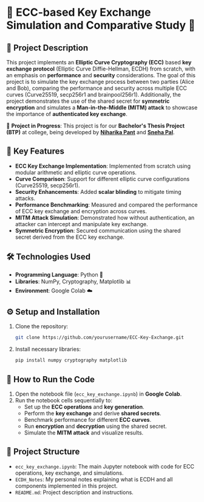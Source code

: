 # **🔐 ECC-based Key Exchange Simulation and Comparative Study 🔑**

## **📄 Project Description**

This project implements an **Elliptic Curve Cryptography (ECC)** based **key exchange protocol** (Elliptic Curve Diffie-Hellman, ECDH) from scratch, with an emphasis on **performance** and **security** considerations. The goal of this project is to simulate the key exchange process between two parties (Alice and Bob), comparing the performance and security across multiple ECC curves (Curve25519, secp256r1 and brainpool256r1). Additionally, the project demonstrates the use of the shared secret for **symmetric encryption** and simulates a **Man-in-the-Middle (MITM) attack** to showcase the importance of **authenticated key exchange**.

🚧 **Project in Progress**: This project is for our **Bachelor's Thesis Project (BTP)** at college, being developed by **[Niharika Pant](https://github.com/NiharikaPant14/NiharikaPant14)** and **[Sneha Pal](https://github.com/Snehapal0709)**.

## **🔑 Key Features**
- **ECC Key Exchange Implementation**: Implemented from scratch using modular arithmetic and elliptic curve operations.
- **Curve Comparison**: Support for different elliptic curve configurations (Curve25519, secp256r1).
- **Security Enhancements**: Added **scalar blinding** to mitigate timing attacks.
- **Performance Benchmarking**: Measured and compared the performance of ECC key exchange and encryption across curves.
- **MITM Attack Simulation**: Demonstrated how without authentication, an attacker can intercept and manipulate key exchange.
- **Symmetric Encryption**: Secured communication using the shared secret derived from the ECC key exchange.

## **🛠️ Technologies Used**
- **Programming Language**: Python 🐍
- **Libraries**: NumPy, Cryptography, Matplotlib 📊
- **Environment**: Google Colab ☁️

## **⚙️ Setup and Installation**
1. Clone the repository:
   ```bash
   git clone https://github.com/yourusername/ECC-Key-Exchange.git
   ```

2. Install necessary libraries:
    ```bash
    pip install numpy cryptography matplotlib
    ```

## **🚀 How to Run the Code**

1. Open the notebook file (`ecc_key_exchange.ipynb`) in **Google Colab**.
2. Run the notebook cells sequentially to:
   - Set up the **ECC operations** and **key generation**.
   - Perform the **key exchange** and derive **shared secrets**.
   - Benchmark performance for different **ECC curves**.
   - Run **encryption** and **decryption** using the shared secret.
   - Simulate the **MITM attack** and visualize results.

## **📂 Project Structure**

- `ecc_key_exchange.ipynb`: The main Jupyter notebook with code for ECC operations, key exchange, and simulations.
- `ECDH_Notes`: My personal notes explaining what is ECDH and all components implemented in this project.
- `README.md`: Project description and instructions.

